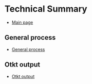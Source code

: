 # Technical Summary

- [Main page](../README.md)

## General process

- [General process](otkt_general_process.svg)

## Otkt output

- [Otkt output](otkt_gen.svg)